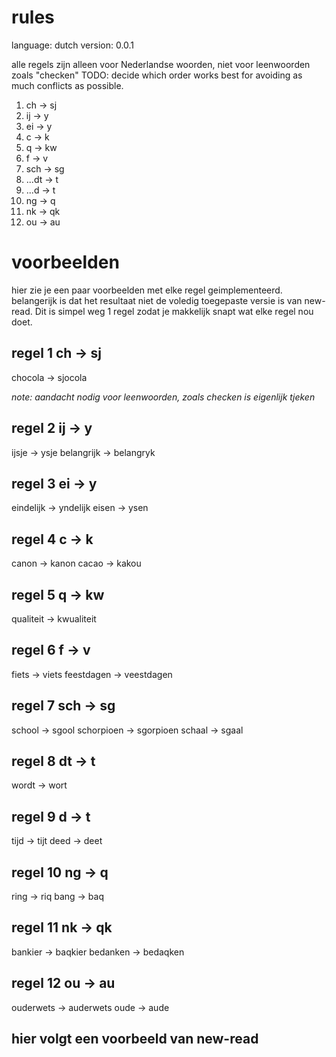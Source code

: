 # rules

language: dutch
version: 0.0.1

alle regels zijn alleen voor Nederlandse woorden, niet voor leenwoorden zoals "checken"
TODO: decide which order works best for avoiding as much conflicts as possible.

1. ch -> sj 
2. ij -> y
3. ei -> y 
4. c -> k
5. q -> kw
6. f -> v
7. sch -> sg
8. ...dt -> t
9. ...d -> t
10. ng -> q
11. nk -> qk
12. ou -> au



# voorbeelden

hier zie je een paar voorbeelden met elke regel geimplementeerd.
belangerijk is dat het resultaat niet de voledig toegepaste versie is van new-read. Dit is simpel weg 1 regel zodat je makkelijk snapt wat elke regel nou doet.

## regel 1 ch -> sj

chocola -> sjocola

_note: aandacht nodig voor leenwoorden, zoals checken is eigenlijk tjeken_


## regel 2 ij -> y

ijsje -> ysje
belangrijk -> belangryk

## regel 3 ei -> y

eindelijk -> yndelijk
eisen -> ysen


## regel 4 c -> k

canon -> kanon
cacao -> kakou

## regel 5 q -> kw

qualiteit -> kwualiteit


## regel 6 f -> v

fiets -> viets
feestdagen -> veestdagen

## regel 7 sch -> sg

school -> sgool
schorpioen -> sgorpioen
schaal -> sgaal



## regel 8 dt -> t

wordt -> wort


## regel 9 d -> t

tijd -> tijt
deed -> deet


## regel 10 ng -> q

ring -> riq
bang -> baq

## regel 11 nk -> qk

bankier -> baqkier
bedanken -> bedaqken

## regel 12 ou -> au

ouderwets -> auderwets
oude -> aude


## hier volgt een voorbeeld van new-read



